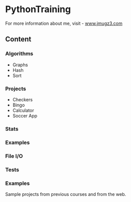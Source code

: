 PythonTraining
===========
For more information about me, visit - www.jmugz3.com

Content
--------------

### Algorithms ###
- Graphs 
- Hash 
- Sort

### Projects ###
- Checkers
- Bingo
- Calculator
- Soccer App

### Stats ###
### Examples ###
### File I/O ###
### Tests ###
### Examples ###
Sample projects from previous courses and from the web. 



